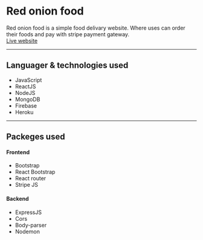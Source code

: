 # **Red onion food**

Red onion food is a simple food delivary website. Where uses can order their foods and pay with stripe payment gateway.
<br />
[Live website](https://red-onion-ishad.netlify.app)

---

## **Languager & technologies used**
* JavaScript
* ReactJS
* NodeJS
* MongoDB
* Firebase
* Heroku

---

## **Packeges used**

#### Frontend
* Bootstrap
* React Bootstrap
* React router
* Stripe JS

#### Backend
* ExpressJS
* Cors
* Body-parser
* Nodemon
